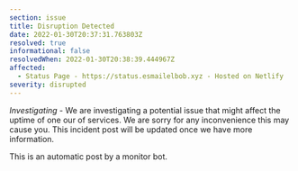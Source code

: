 ```yaml
---
section: issue
title: Disruption Detected
date: 2022-01-30T20:37:31.763803Z
resolved: true
informational: false
resolvedWhen: 2022-01-30T20:38:39.444967Z
affected:
  - Status Page - https://status.esmailelbob.xyz - Hosted on Netlify
severity: disrupted
---
```

*Investigating* - We are investigating a potential issue that might affect the uptime of one our of services. We are sorry for any inconvenience this may cause you. This incident post will be updated once we have more information.

This is an automatic post by a monitor bot.
        